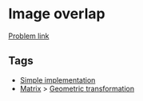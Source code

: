 # Image overlap

[Problem link](https://leetcode.com/problems/image-overlap)

## Tags

* [Simple implementation](/README.md#Simple_implementation)
* [Matrix](/README.md#Matrix) > [Geometric transformation](/README.md#Matrix-Geometric_transformation)
